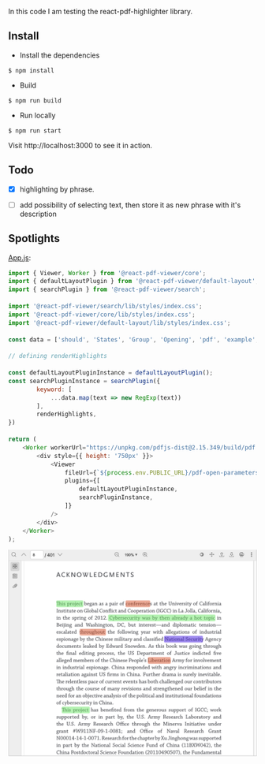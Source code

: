 In this code I am testing the react-pdf-highlighter library.

## Install

* Install the dependencies

```console
$ npm install
```

* Build

```console
$ npm run build
```

* Run locally

```console
$ npm run start
```

Visit http://localhost:3000 to see it in action.

## Todo
- [x] highlighting by phrase.
- [ ] add possibility of selecting text, then store it as new phrase with it's description


## Spotlights

[App.js](src/App.js):

``` javascript
import { Viewer, Worker } from '@react-pdf-viewer/core';
import { defaultLayoutPlugin } from '@react-pdf-viewer/default-layout';
import { searchPlugin } from '@react-pdf-viewer/search';

import '@react-pdf-viewer/search/lib/styles/index.css';
import '@react-pdf-viewer/core/lib/styles/index.css';
import '@react-pdf-viewer/default-layout/lib/styles/index.css';

const data = ['should', 'States', 'Group', 'Opening', 'pdf', 'example', 'File', 'includes']

// defining renderHighlights

const defaultLayoutPluginInstance = defaultLayoutPlugin();
const searchPluginInstance = searchPlugin({
        keyword: [
            ...data.map(text => new RegExp(text)) 
        ],
        renderHighlights,
})

return (
    <Worker workerUrl="https://unpkg.com/pdfjs-dist@2.15.349/build/pdf.worker.js">
        <div style={{ height: '750px' }}>
            <Viewer
                fileUrl={`${process.env.PUBLIC_URL}/pdf-open-parameters.pdf`}
                plugins={[
                    defaultLayoutPluginInstance,
                    searchPluginInstance,
                ]}
            />
        </div>
    </Worker>
);
```

<!-- <img alt="overview" src="https://user-images.githubusercontent.com/71042937/209880987-6d848ecb-e8b6-4535-a269-d661e29cf7d2.png"> -->
<img alt="overview" src="./public/overview.png">
